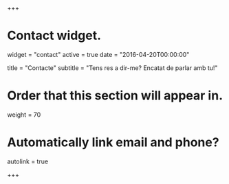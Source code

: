 +++
# Contact widget.
widget = "contact"
active = true
date = "2016-04-20T00:00:00"

title = "Contacte"
subtitle = "Tens res a dir-me? Encatat de parlar amb tu!"

# Order that this section will appear in.
weight = 70

# Automatically link email and phone?
autolink = true

+++
<!-- Si quieres ponerte en contacto conmigo puedes rellenar el siguiente formulario o bien usar las redes sociales que aparecen más a bajo:


<form name="contact" netlify-honeypot="bot-field" action="thank-you" netlify>
  <p class="hidden">
    <label>Don’t fill this out if you're human: <input name="bot-field"></label>
  </p>
  <p>
    <label>Nombre:  <input type="text" name="name"></label>
  </p>
  <p>
    <label>E-mail:  <input type="email" name="email"></label>
  </p>
  <p>
    <label>Mensaje: <textarea name="message"></textarea></label>
  </p>
  <div netlify-recaptcha></div>
  <p>
    <button type="submit">Enviar</button>
  </p>
</form> -->
